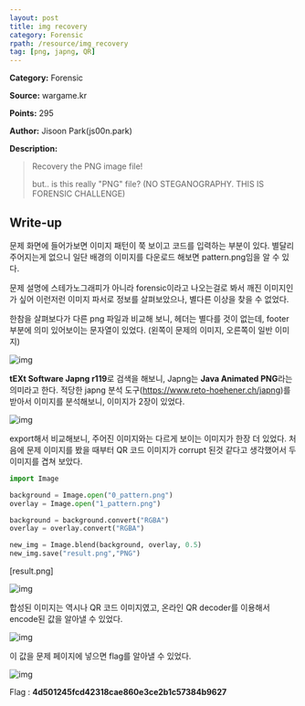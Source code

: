 ```yaml
---
layout: post
title: img recovery
category: Forensic
rpath: /resource/img_recovery
tag: [png, japng, QR] 
---
```


**Category:** Forensic

**Source:** wargame.kr

**Points:** 295

**Author:** Jisoon Park(js00n.park)

**Description:** 

> Recovery the PNG image file!
> 
> but.. is this really "PNG" file?
> (NO STEGANOGRAPHY. THIS IS FORENSIC CHALLENGE)

## Write-up

문제 화면에 들어가보면 이미지 패턴이 쭉 보이고 코드를 입력하는 부분이 있다. 별달리 주어지는게 없으니 일단 배경의 이미지를 다운로드 해보면 pattern.png임을 알 수 있다.

문제 설명에 스테가노그래피가 아니라 forensic이라고 나오는걸로 봐서 깨진 이미지인가 싶어 이런저런 이미지 파서로 정보를 살펴보았으나, 별다른 이상을 찾을 수 없었다.

한참을 살펴보다가 다른 png 파일과 비교해 보니, 헤더는 별다를 것이 없는데, footer 부분에 의미 있어보이는 문자열이 있었다. (왼쪽이 문제의 이미지, 오른쪽이 일반 이미지)

![img]({{page.rpath|prepend:site.baseurl}}/compare.png)

**tEXt Software Japng r119**로 검색을 해보니, Japng는 **Java Animated PNG**라는 의미라고 한다. 적당한 japng 분석 도구(https://www.reto-hoehener.ch/japng)를 받아서 이미지를 분석해보니, 이미지가 2장이 있었다.

![img]({{page.rpath|prepend:site.baseurl}}/decode.png)

export해서 비교해보니, 주어진 이미지와는 다르게 보이는 이미지가 한장 더 있었다. 처음에 문제 이미지를 봤을 때부터 QR 코드 이미지가 corrupt 된것 같다고 생각했어서 두 이미지를 겹쳐 보았다.

```python
import Image

background = Image.open("0_pattern.png")
overlay = Image.open("1_pattern.png")

background = background.convert("RGBA")
overlay = overlay.convert("RGBA")

new_img = Image.blend(background, overlay, 0.5)
new_img.save("result.png","PNG")
```
[result.png]

![img]({{page.rpath|prepend:site.baseurl}}/result.png)

합성된 이미지는 역시나 QR 코드 이미지였고, 온라인 QR decoder를 이용해서 encode된 값을 알아낼 수 있었다.

![img]({{page.rpath|prepend:site.baseurl}}/code.png)

이 값을 문제 페이지에 넣으면 flag를 알아낼 수 있었다.

![img]({{page.rpath|prepend:site.baseurl}}/flag.png)

Flag : **4d501245fcd42318cae860e3ce2b1c57384b9627**

